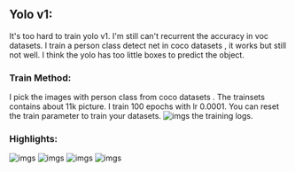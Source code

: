 ## Yolo v1: 
It's too hard to train yolo v1. I'm still can't recurrent the accuracy in voc datasets. 
I train a person class detect net in coco datasets , it works but still not well. 
I think the yolo has too little boxes to predict the object.

### Train Method:
I pick the images with person class from coco datasets . The trainsets contains about 11k picture.
I train 100 epochs with lr 0.0001.
You can reset the train parameter to train your datasets.
![imgs](https://raw.githubusercontent.com/Tshzzz/pytorch_yolov1/master/imgs/train_log.png)
the training logs.

### Highlights:
![imgs](https://github.com/Tshzzz/pytorch_yolov1/raw/master/imgs/000000001319.jpg)
![imgs](https://github.com/Tshzzz/pytorch_yolov1/raw/master/imgs/000000001237.jpg)
![imgs](https://github.com/Tshzzz/pytorch_yolov1/raw/master/imgs/000000001591.jpg)
![imgs](https://github.com/Tshzzz/pytorch_yolov1/raw/master/imgs/000000000692.jpg)
